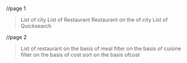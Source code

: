 //page 1
>List of city
>List of Restaurant
>Restaurant on the of city
> List of Quicksearch

//page 2
>List of restaurant on the basis of meal
>filter on the basis of cuisine
>filter on the basis of cost
>sort on the basis ofcost